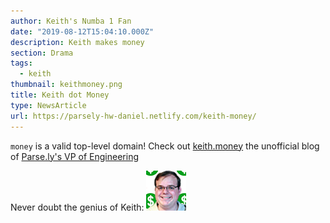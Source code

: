 ```yaml
---
author: Keith's Numba 1 Fan
date: "2019-08-12T15:04:10.000Z"
description: Keith makes money
section: Drama
tags:
  - keith
thumbnail: keithmoney.png
title: Keith dot Money
type: NewsArticle
url: https://parsely-hw-daniel.netlify.com/keith-money/
---
```


`money` is a valid top-level domain! Check out [keith.money](http://keith.money/) the unofficial blog of [Parse.ly's VP of Engineering](https://www.parse.ly/about/keith_bourgoin/)

Never doubt the genius of Keith: ![Keith Money Emoji](./keithmoney.png)

<script id="parsely-cfg" src="//cdn.parsely.com/keys/parsely-hw-daniel.netlify.com/p.js"></script>